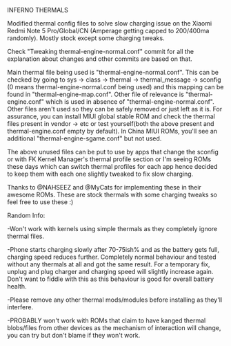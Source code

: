 INFERNO THERMALS

Modified thermal config files to solve slow charging issue on the Xiaomi Redmi Note 5 Pro/Global/CN (Amperage getting capped to 200/400ma randomly).
Mostly stock except some charging tweaks.

Check "Tweaking thermal-engine-normal.conf" commit for all the explanation about changes and other commits are based on that.

Main thermal file being used is "thermal-engine-normal.conf". This can be checked by going to sys -> class -> thermal -> thermal_message -> sconfig (0 means thermal-engine-normal.conf being used) and this mapping can be found in "thermal-engine-map.conf". Other file of relevance is "thermal-engine.conf" which is used in absence of "thermal-engine-normal.conf". Other files aren't used so they can be safely removed or just left as it is. For assurance, you can install MIUI global stable ROM and check the thermal files present in vendor -> etc or test yourself(both the above present and thermal-engine.conf empty by default). In China MIUI ROMs, you'll see an additional "thermal-engine-sgame.conf" but not used.

The above unused files can be put to use by apps that change the sconfig or with FK Kernel Manager's thermal profile section or I'm seeing ROMs these days which can switch thermal profiles for each app hence decided to keep them with each one slightly tweaked to fix slow charging.

Thanks to @NAHSEEZ and @MyCats for implementing these in their awesome ROMs. These are stock thermals with some charging tweaks so feel free to use these :)

Random Info:

-Won't work with kernels using simple thermals as they completely ignore thermal files.

-Phone starts charging slowly after 70-75ish% and as the battery gets full, charging speed reduces further. Completely normal behaviour and tested without any thermals at all and got the same result. For a temporary fix, unplug and plug charger and charging speed will slightly increase again. Don't want to fiddle with this as this behaviour is good for overall battery health.

-Please remove any other thermal mods/modules before installing as they'll interfere.

-PROBABLY won't work with ROMs that claim to have kanged thermal blobs/files from other devices as the mechanism of interaction will change, you can try but don't blame if they won't work.
